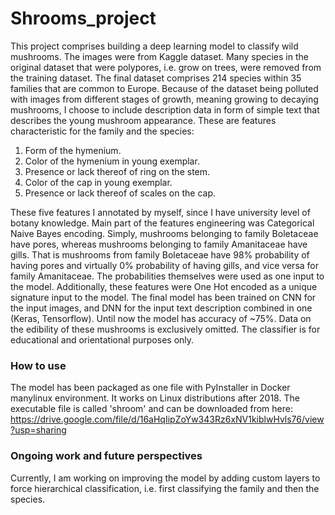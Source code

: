 # Shrooms_project

This project comprises building a deep learning model to classify wild mushrooms.
The images were from Kaggle dataset. Many species in the original dataset that were polypores, i.e. grow on trees, were removed from the training dataset.
The final dataset comprises 214 species within 35 families that are common to Europe. Because of the dataset being polluted with images
from different stages of growth, meaning growing to decaying mushrooms,
I choose to include description data in form of simple text that describes the young mushroom appearance.
These are features characteristic for the family and the species:

1. Form of the hymenium.
2. Color of the hymenium in young exemplar.
3. Presence or lack thereof of ring on the stem.
4. Color of the cap in young exemplar.
5. Presence or lack thereof of scales on the cap.

These five features I annotated by myself, since I have university level of botany knowledge.
Main part of the features engineering was Categorical Naive Bayes encoding. Simply, mushrooms belonging to family Boletaceae
have pores, whereas mushrooms belonging to family Amanitaceae have gills. That is mushrooms from family Boletaceae have
98% probability of having pores and virtually 0% probability of having gills, and vice versa for family Amanitaceae. 
The probabilities themselves were used as one input to the model. Additionally,
these features were One Hot encoded as a unique signature input to the model. 
The final model has been trained on CNN for the input images,
and DNN for the input text description combined in one (Keras, Tensorflow). Until now the model has accuracy of ~75%.
Data on the edibility of these mushrooms is exclusively omitted. The classifier is for educational and
orientational purposes only.

### How to use
The model has been packaged as one file with PyInstaller in Docker manylinux environment. It works on Linux distributions 
after 2018. The executable file is called 'shroom' and can be downloaded from here: 
https://drive.google.com/file/d/16aHqIipZoYw343Rz6xNV1kiblwHvls76/view?usp=sharing

### Ongoing work and future perspectives
Currently, I am working on improving the model by adding custom layers to force hierarchical classification, i.e. first 
classifying the family and then the species. 

